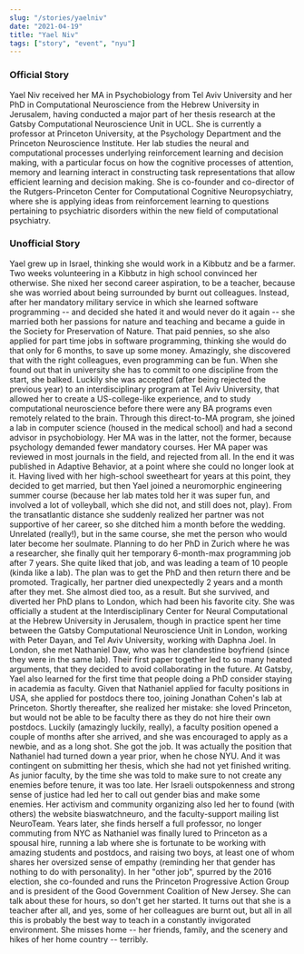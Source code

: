 ```yaml
---
slug: "/stories/yaelniv"
date: "2021-04-19"
title: "Yael Niv"
tags: ["story", "event", "nyu"]
---
```

### Official Story
Yael Niv received her MA in Psychobiology from Tel Aviv University and her PhD in Computational Neuroscience from the Hebrew University in Jerusalem, having conducted a major part of her thesis research at the Gatsby Computational Neuroscience Unit in UCL. She is currently a professor at Princeton University, at the Psychology Department and the Princeton Neuroscience Institute. Her lab studies the neural and computational processes underlying reinforcement learning and decision making, with a particular focus on how the cognitive processes of attention, memory and learning interact in constructing task representations that allow efficient learning and decision making. She is co-founder and co-director of the Rutgers-Princeton Center for Computational Cognitive Neuropsychiatry, where she is applying ideas from reinforcement learning to questions pertaining to psychiatric disorders within the new field of computational psychiatry.

### Unofficial Story
Yael grew up in Israel, thinking she would work in a Kibbutz and be a farmer. Two weeks volunteering in a Kibbutz in high school convinced her otherwise. She nixed her second career aspiration, to be a teacher, because she was worried about being surrounded by burnt out colleagues. Instead, after her mandatory military service in which she learned software programming -- and decided she hated it and would never do it again -- she married both her passions for nature and teaching and became a guide in the Society for Preservation of Nature. That paid pennies, so she also applied for part time jobs in software programming, thinking she would do that only for 6 months, to save up some money. Amazingly, she discovered that with the right colleagues, even programming can be fun. When she found out that in university she has to commit to one discipline from the start, she balked. Luckily she was accepted (after being rejected the previous year) to an interdisciplinary program at Tel Aviv University, that allowed her to create a US-college-like experience, and to study computational neuroscience before there were any BA programs even remotely related to the brain. Through this direct-to-MA program, she joined a lab in computer science (housed in the medical school) and had a second advisor in psychobiology. Her MA was in the latter, not the former, because psychology demanded fewer mandatory courses. Her MA paper was reviewed in most journals in the field, and rejected from all. In the end it was published in Adaptive Behavior, at a point where she could no longer look at it. Having lived with her high-school sweetheart for years at this point, they decided to get married, but then Yael joined a neuromorphic engineering summer course (because her lab mates told her it was super fun, and involved a lot of volleyball, which she did not, and still does not, play). From the transatlantic distance she suddenly realized her partner was not supportive of her career, so she ditched him a month before the wedding. Unrelated (really!), but in the same course, she met the person who would later become her soulmate. Planning to do her PhD in Zurich where he was a researcher, she finally quit her temporary 6-month-max programming job after 7 years. She quite liked that job, and was leading a team of 10 people (kinda like a lab). The plan was to get the PhD and then return there and be promoted. Tragically, her partner died unexpectedly 2 years and a month after they met. She almost died too, as a result. But she survived, and diverted her PhD plans to London, which had been his favorite city. She was officially a student at the Interdisciplinary Center for Neural Computational at the Hebrew University in Jerusalem, though in practice spent her time between the Gatsby Computational Neuroscience Unit in London, working with Peter Dayan, and Tel Aviv University, working with Daphna Joel. In London, she met Nathaniel Daw, who was her clandestine boyfriend (since they were in the same lab). Their first paper together led to so many heated arguments, that they decided to avoid collaborating in the future. At Gatsby, Yael also learned for the first time that people doing a PhD consider staying in academia as faculty. Given that Nathaniel applied for faculty positions in USA, she applied for postdocs there too, joining Jonathan Cohen's lab at Princeton. Shortly thereafter, she realized her mistake: she loved Princeton, but would not be able to be faculty there as they do not hire their own postdocs. Luckily (amazingly luckily, really), a faculty position opened a couple of months after she arrived, and she was encouraged to apply as a newbie, and as a long shot. She got the job. It was actually the position that Nathaniel had turned down a year prior, when he chose NYU. And it was contingent on submitting her thesis, which she had not yet finished writing. As junior faculty, by the time she was told to make sure to not create any enemies before tenure, it was too late. Her Israeli outspokenness and strong sense of justice had led her to call out gender bias and make some enemies. Her activism and community organizing also led her to found (with others) the website biaswatchneuro, and the faculty-support mailing list NeuroTeam. Years later, she finds herself a full professor, no longer commuting from NYC as Nathaniel was finally lured to Princeton as a spousal hire, running a lab where she is fortunate to be working with amazing students and postdocs, and raising two boys, at least one of whom shares her oversized sense of empathy (reminding her that gender has nothing to do with personality). In her "other job", spurred by the 2016 election, she co-founded and runs the Princeton Progressive Action Group and is president of the Good Government Coalition of New Jersey. She can talk about these for hours, so don't get her started. It turns out that she is a teacher after all, and yes, some of her colleagues are burnt out, but all in all this is probably the best way to teach in a constantly invigorated environment. She misses home -- her friends, family, and the scenery and hikes of her home country -- terribly.
